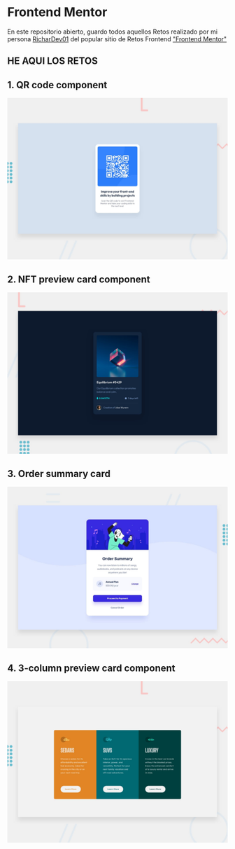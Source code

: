 # Frontend Mentor


En este repositorio abierto, guardo todos aquellos Retos realizado por mi persona [RicharDev01](https://github.com/RicharDev01) del popular sitio de Retos Frontend ["Frontend Mentor"](https://www.frontendmentor.io/)

## HE AQUI LOS RETOS

## 1. **QR code component**
  ![](./ComponenteCodigoQR/design/desktop-preview.jpg)

## 2. **NFT preview card component**
  ![](./nft-preview-card-component/design/desktop-preview.jpg)

## 3. **Order summary card**
  ![](./order-summary-component-main/design/desktop-preview.jpg)

## 4. **3-column preview card component**
  ![](./3-column-preview-card-component-main/design/desktop-preview.jpg)